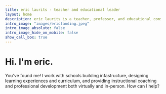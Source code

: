 ```yaml
---
title: eric laurits - teacher and educational leader
layout: home
description: eric laurits is a teacher, professor, and educational consultant working throughout the world helping teachers and schools to grow responsively and responsibly.
intro_image: "images/ericlanding.jpeg"
intro_image_absolute: false
intro_image_hide_on_mobile: false
show_call_box: true
---
```


# Hi. I'm eric.

You've found me! I work with schools building infastructure, designing learning experiences and curriculum, and providing instructional coaching and professional development both virtually and in-person. How can I help? 
